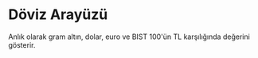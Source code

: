 ﻿# Döviz Arayüzü
 
 Anlık olarak gram altın, dolar, euro ve BIST 100'ün TL karşılığında değerini gösterir.
